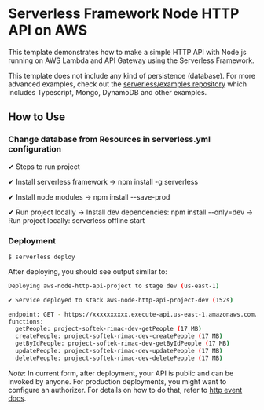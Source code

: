 <!--
title: 'AWS Simple HTTP Endpoint example in NodeJS'
description: 'This template demonstrates how to make a simple HTTP API with Node.js running on AWS Lambda and API Gateway using the Serverless Framework.'
layout: Doc
framework: v3
platform: AWS
language: nodeJS
authorLink: 'https://github.com/serverless'
authorName: 'Serverless, inc.'
authorAvatar: 'https://avatars1.githubusercontent.com/u/13742415?s=200&v=4'
-->

# Serverless Framework Node HTTP API on AWS

This template demonstrates how to make a simple HTTP API with Node.js running on AWS Lambda and API Gateway using the Serverless Framework.

This template does not include any kind of persistence (database). For more advanced examples, check out the [serverless/examples repository](https://github.com/serverless/examples/) which includes Typescript, Mongo, DynamoDB and other examples.

## How to Use
### Change database from Resources in serverless.yml configuration

✔ Steps to run project

✔ Install serverless framework -> npm install -g serverless

✔ Install node modules -> npm install --save-prod

✔ Run project locally -> Install dev dependencies: npm install --only=dev -> Run project locally: serverless offline start
### Deployment

```
$ serverless deploy
```

After deploying, you should see output similar to:

```bash
Deploying aws-node-http-api-project to stage dev (us-east-1)

✔ Service deployed to stack aws-node-http-api-project-dev (152s)

endpoint: GET - https://xxxxxxxxxx.execute-api.us-east-1.amazonaws.com/
functions:
  getPeople: project-softek-rimac-dev-getPeople (17 MB)
  createPeople: project-softek-rimac-dev-createPeople (17 MB)
  getByIdPeople: project-softek-rimac-dev-getByIdPeople (17 MB)
  updatePeople: project-softek-rimac-dev-updatePeople (17 MB)
  deletePeople: project-softek-rimac-dev-deletePeople (17 MB)
```

_Note_: In current form, after deployment, your API is public and can be invoked by anyone. For production deployments, you might want to configure an authorizer. For details on how to do that, refer to [http event docs](https://www.serverless.com/framework/docs/providers/aws/events/apigateway/).
